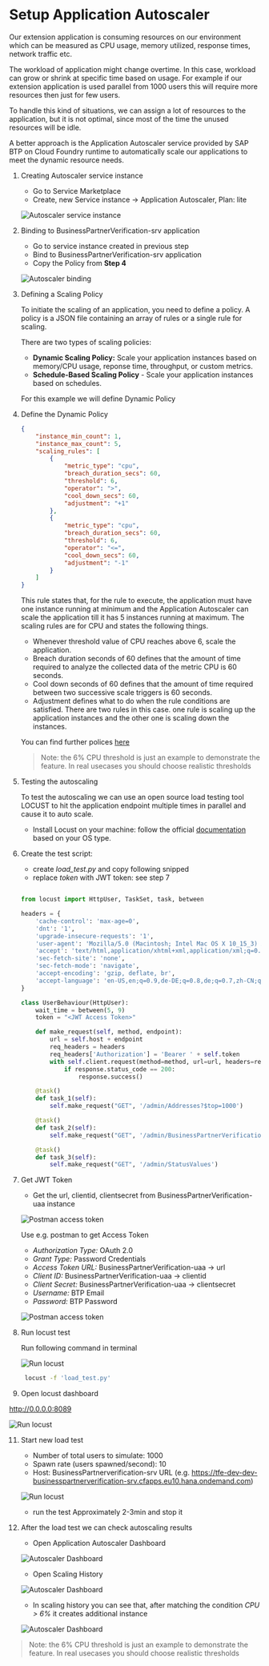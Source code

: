 # Setup Application Autoscaler

Our extension application is consuming resources on our environment which can be measured as CPU usage, memory utilized, response times, network traffic etc.

The workload of application might change overtime. In this case, workload can grow or shrink at specific time based on usage. For example if our extension application is used parallel from 1000 users this will require more resources then just for few users.

To handle this kind of situations, we can assign a lot of resources to the application, but it is not optimal, since most of the time the unused resources will be idle.

A better approach is the Application Autoscaler service provided by SAP BTP on Cloud Foundry runtime to automatically scale our applications to meet the dynamic resource needs.

1. Creating Autoscaler service instance
   - Go to Service Marketplace
   - Create, new Service instance -> Application Autoscaler, Plan: lite
  
   ![Autoscaler service instance](images/as05.png)
   
   
2. Binding to BusinessPartnerVerification-srv application
   - Go to service instance created in previous step
   - Bind to BusinessPartnerVerification-srv application
   - Copy the Policy from **Step 4**
  
   ![Autoscaler binding](images/as06.png)

3. Defining a Scaling Policy

   To initiate the scaling of an application, you need to define a policy. A policy is a JSON file containing an array of rules or a single rule for scaling. 

   There are two types of scaling policies:
    - **Dynamic Scaling Policy:** Scale your application instances based on memory/CPU usage, reponse time, throughput, or custom metrics.
    - **Schedule-Based Scaling Policy** - Scale your application instances based on schedules.

    For this example we will define Dynamic Policy

4. Define the Dynamic Policy

    ```json
    {
        "instance_min_count": 1,
        "instance_max_count": 5,
        "scaling_rules": [
            {
                "metric_type": "cpu",
                "breach_duration_secs": 60,
                "threshold": 6,
                "operator": ">",
                "cool_down_secs": 60,
                "adjustment": "+1"
            },
            {
                "metric_type": "cpu",
                "breach_duration_secs": 60,
                "threshold": 6,
                "operator": "<=",
                "cool_down_secs": 60,
                "adjustment": "-1"
            }
        ]
    }
    ```

    This rule states that, for the rule to execute, the application must have one instance running at minimum and the Application Autoscaler can scale the application till it has 5 instances running at maximum. The scaling rules are for CPU and states the following things.

    - Whenever threshold value of CPU reaches above 6, scale the application.
    - Breach duration seconds of 60 defines that the amount of time required to analyze the collected data of the metric CPU is 60 seconds.
    - Cool down seconds of 60 defines that the amount of time required between two successive scale triggers is 60 seconds.
    - Adjustment defines what to do when the rule conditions are satisfied. There are two rules in this case. one rule is scaling up the application instances and the other one is scaling down the instances.

    You can find further polices [here](https://help.sap.com/viewer/7472b7d13d5d4862b2b06a730a2df086/Cloud/en-US/e6927e5af85e45f4a8a056c8662fa784.html)

    >Note: the 6% CPU threshold is just an example to demonstrate the feature. In real usecases you should choose realistic thresholds

5. Testing the autoscaling
   
   To test the autoscaling we can use an open source load testing tool LOCUST to hit the application endpoint multiple times in parallel and cause it to auto scale.

   - Install Locust on your machine: follow the official [documentation](https://docs.locust.io/en/stable/installation.html) based on your OS type.
   
6. Create the test script:

   - create *load_test.py* and copy following snipped
   - replace *token* with JWT token: see step 7
   
    ```py

    from locust import HttpUser, TaskSet, task, between

    headers = {
        'cache-control': 'max-age=0',
        'dnt': '1',
        'upgrade-insecure-requests': '1',
        'user-agent': 'Mozilla/5.0 (Macintosh; Intel Mac OS X 10_15_3) AppleWebKit/537.36 (KHTML, like Gecko) Chrome/79.0.3945.130 Safari/537.36',
        'accept': 'text/html,application/xhtml+xml,application/xml;q=0.9,image/webp,image/apng,*/*;q=0.8,application/signed-exchange;v=b3;q=0.9',
        'sec-fetch-site': 'none',
        'sec-fetch-mode': 'navigate',
        'accept-encoding': 'gzip, deflate, br',
        'accept-language': 'en-US,en;q=0.9,de-DE;q=0.8,de;q=0.7,zh-CN;q=0.6,zh;q=0.5',
    }

    class UserBehaviour(HttpUser):
        wait_time = between(5, 9)
        token = "<JWT Access Token>"

        def make_request(self, method, endpoint):
            url = self.host + endpoint
            req_headers = headers
            req_headers['Authorization'] = 'Bearer ' + self.token
            with self.client.request(method=method, url=url, headers=req_headers, catch_response=True) as response:
                if response.status_code == 200:
                    response.success()

        @task()
        def task_1(self):
            self.make_request("GET", '/admin/Addresses?$top=1000')

        @task()
        def task_2(self):
            self.make_request("GET", '/admin/BusinessPartnerVerification?$top=1000')

        @task()
        def task_3(self):
            self.make_request("GET", '/admin/StatusValues')


    ```

7. Get JWT Token
   
   - Get the url, clientid, clientsecret from BusinessPartnerVerification-uaa instance


   ![Postman access token](images/as10.png)

   Use e.g. postman to get Access Token
   
   - *Authorization Type:* OAuth 2.0
   - *Grant Type:* Password Credentials
   - *Access Token URL:* BusinessPartnerVerification-uaa -> url
   - *Client ID:* BusinessPartnerVerification-uaa -> clientid
   - *Client Secret:* BusinessPartnerVerification-uaa -> clientsecret
   - *Username:* BTP Email
   - *Password:* BTP Password

    ![Postman access token](images/as01.png)

8. Run locust test
   
   Run following command in terminal 

   ![Run locust](images/as02.png)

    ```bash
     locust -f 'load_test.py'
    ```

9.  Open locust dashboard
   
   http://0.0.0.0:8089

   ![Run locust](images/as03.png)

11. Start new load test
    - Number of total users to simulate: 1000
    - Spawn rate (users spawned/second): 10
    - Host: BusinessPartnerverification-srv URL (e.g. https://tfe-dev-dev-businesspartnerverification-srv.cfapps.eu10.hana.ondemand.com)

    ![Run locust](images/as04.png)

    - run the test Approximately 2-3min and stop it

12. After the load test we can check autoscaling results
    
    - Open Application Autoscaler Dashboard
    
     ![Autoscaler Dashboard](images/as07.png)

    - Open Scaling History
    
     ![Autoscaler Dashboard](images/as08.png)

    - In scaling history you can see that, after matching the condition *CPU > 6%* it creates additional instance
    
     ![Autoscaler Dashboard](images/as09.png)

>Note: the 6% CPU threshold is just an example to demonstrate the feature. In real usecases you should choose realistic thresholds
